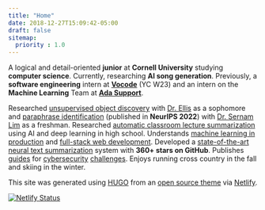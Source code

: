 ```yaml
---
title: "Home"
date: 2018-12-27T15:09:42-05:00
draft: false
sitemap:
  priority : 1.0
---
```


A logical and detail-oriented **junior** at **Cornell University** studying **computer science**. Currently, researching **AI song generation**. Previously, a **software engineering** intern at **[Vocode](https://vocode.dev)** (YC W23) and an intern on the **Machine Learning** Team at **[Ada Support](https://www.ada.cx/)**.

Researched [unsupervised object discovery](https://github.com/HHousen/object-discovery-pytorch) with [Dr. Ellis](https://www.cs.cornell.edu/~ellisk/) as a sophomore and [paraphrase identification](https://arxiv.org/abs/2210.01979) (published in **NeurIPS 2022**) with [Dr. Sernam Lim](https://research.facebook.com/people/lim-ser-nam/) as a freshman. Researched [automatic classroom lecture summarization](/projects/lecture2notes) using AI and deep learning in high school. Understands [machine learning in production](/projects/will-i-have-a-snow-day/) and [full-stack web development](/projects/ai-respiratory-doctor/). Developed a [state-of-the-art neural text summarization](/projects/transformersum/) system with **360+ stars on GitHub**. Publishes [guides](https://picoctf2019.haydenhousen.com/) for [cybersecurity](https://htb.haydenhousen.com/) [challenges](https://picoctf2021.haydenhousen.com/). Enjoys running cross country in the fall and skiing in the winter.

This site was generated using [HUGO](https://gohugo.io) from an [open source theme](https://github.com/HHousen/hugo-resume) via [Netlify](https://www.netlify.com/).

[![Netlify Status](https://api.netlify.com/api/v1/badges/0cc7c57a-d018-435c-9527-d1e128e2c42b/deploy-status)](https://app.netlify.com/sites/hhousen/deploys)


